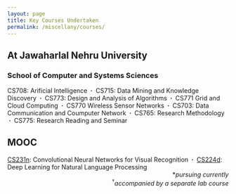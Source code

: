 ```yaml
---
layout: page
title: Key Courses Undertaken
permalink: /miscellany/courses/
---
```


<h2>At Jawaharlal Nehru University</h2>

<h3>School of Computer and Systems Sciences</h3>

CS708: Arificial Intelligence
<b>&nbsp;&middot;&nbsp;</b> CS715: Data Mining and Knowledge Discovery
<b>&nbsp;&middot;&nbsp;</b> CS773: Design and Analysis of Algorithms
<b>&nbsp;&middot;&nbsp;</b> CS771 Grid and Cloud Computing
<b>&nbsp;&middot;&nbsp;</b> CS770 Wireless Sensor Networks
<b>&nbsp;&middot;&nbsp;</b> CS703: Data Communication and Coumputer Network
<b>&nbsp;&middot;&nbsp;</b> CS765: Research Methodology
<b>&nbsp;&middot;&nbsp;</b> CS775: Research Reading and Seminar

<h2>MOOC</h2>
<a href="http://cs231n.stanford.edu/">CS231n</a>: Convolutional Neural Networks for Visual Recognition
<b>&nbsp;&middot;&nbsp;</b> <a href="http://cs224d.stanford.edu/">CS224d</a>: Deep Learning for Natural Language Processing

<div align= "right">
	*<i>pursuing currently</i><br><sup>&dagger;</sup><i>accompanied by a separate lab course</i>
</div>
